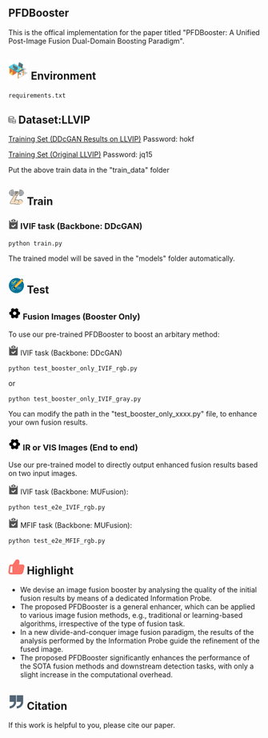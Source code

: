 ## PFDBooster
This is the offical implementation for the paper titled "PFDBooster: A Unified Post-Image Fusion Dual-Domain Boosting Paradigm".


## <img width="40" src="Figs/environment.png"> Environment
```
requirements.txt
```

## <img width="15" src="Figs/dataset.png"> Dataset:LLVIP

[Training Set (DDcGAN Results on LLVIP)](https://pan.baidu.com/s/1X58UeWpLSBiFMlRi6pFOLw?pwd=hokf) Password: hokf

[Training Set (Original LLVIP)](https://pan.baidu.com/s/1_I707esOlERfyMiUOzuZQg?pwd=jq15) Password: jq15

Put the above train data in the "train_data" folder


## <img width="32" src="Figs/train.png"> Train

### <img width="20" src="Figs/task.png"> IVIF task (Backbone: DDcGAN)

```
python train.py
```

The trained model will be saved in the "models" folder automatically.


## <img width="32" src="Figs/test.png"> Test 

### <img width="25" src="Figs/set.png"> Fusion Images (Booster Only)

To use our pre-trained PFDBooster to boost an arbitary method:

<img width="20" src="Figs/task.png"> IVIF task (Backbone: DDcGAN)

```
python test_booster_only_IVIF_rgb.py
```
or 

```
python test_booster_only_IVIF_gray.py
```
You can modify the path in the "test_booster_only_xxxx.py" file, to enhance your own fusion results. 


### <img width="25" src="Figs/set.png"> IR or VIS Images (End to end)

Use our pre-trained model to directly output enhanced fusion results based on two input images.

<img width="20" src="Figs/task.png"> IVIF task (Backbone: MUFusion):

```
python test_e2e_IVIF_rgb.py
```

<img width="20" src="Figs/task.png"> MFIF task (Backbone: MUFusion):

```
python test_e2e_MFIF_rgb.py
```

## <img width="32" src="Figs/highlight.png"> Highlight
- We devise an image fusion booster by analysing the quality of the initial fusion results by means of a dedicated Information Probe.
- The proposed PFDBooster is a general enhancer, which can be applied to various image fusion methods, e.g., traditional or learning-based algorithms, irrespective of the type of fusion task.
- In a new divide-and-conquer image fusion paradigm, the results of the analysis performed by the Information Probe guide the refinement of the fused image.
- The proposed PFDBooster significantly enhances the performance of the SOTA fusion methods and downstream detection tasks, with only a slight increase in the computational overhead.

## <img width="32" src="Figs/citation.png"> Citation
If this work is helpful to you, please cite our paper.

